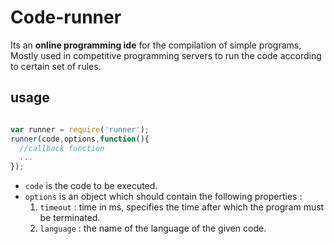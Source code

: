 # Code-runner

Its an **online programming ide** for the compilation of simple programs,
Mostly used in competitive programming servers to run the code according to certain set of rules.

## usage

```javascript

var runner = require('runner');
runner(code,options,function(){
  //callback function
  ...
});

```

* `code` is the code to be executed.
* `options` is an object which should contain the following properties :
  1. `timeout`  : time in ms, specifies the time after which the program must be terminated.
  2. `language` : the name of the language of the given code.
